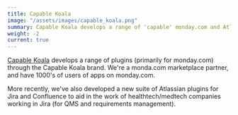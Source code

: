 ```yaml
---
title: Capable Koala
image: "/assets/images/capable_koala.png"
summary: Capable Koala develops a range of 'capable' monday.com and Atlassian plugins.
weight: -2
current: true
---
```


[Capable Koala](https://capablekoala.co) develops a range of plugins (primarily for monday.com) through the Capable Koala brand. We're a monda.com marketplace partner, and have 1000's of users of apps on monday.com.

More recently, we've also developed a new suite of Atlassian plugins for Jira and Confluence to aid in the work of healthtech/medtech companies working in Jira (for QMS and requirements management).
